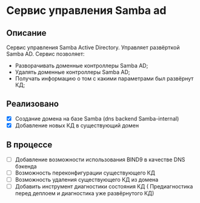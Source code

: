 # Сервис управления Samba ad

## Описание
Сервис управления Samba Active Directory.
Управляет развёрткой Samba AD. Сервис позволяет:
- Разворачивать доменные контроллеры Samba AD;
- Удалять доменные контроллеры Samba AD;
- Получать информацию о том с какими параметрами был развёрнут КД;

## Реализовано
- [x] Создание домена на базе Samba (dns backend Samba-internal)
- [x] Добавление новых КД в существующий домен

## В процессе
- [ ] Добавление возможности использования BIND9 в качестве DNS бэкенда
- [ ] Возможность переконфигурации существующего КД
- [ ] Возможность удаления существующего КД из домена
- [ ] Добавить инструмент диагностики состояния КД ( Предиагностика перед деплоем и диагностика уже развёрнутого КД)
